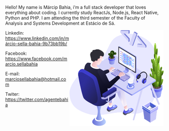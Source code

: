 Hello! My name is Márcip Bahia, i’m a full stack developer that loves everything about coding. I currently study ReactJs, Node.js, React Native, Python and PHP.
I am attending the third semester of the Faculty of Analysis and Systems Development at Estácio de Sá.



<img align="right" src="https://github.com/marciobahia/marciobahia/blob/main/illustration.png" width="300"/>

Linkedin: https://www.linkedin.com/in/márcio-sella-bahia-9b73bb19b/

Facebook: https://www.facebook.com/marcio.sellabahia

E-mail: marciosellabahia@hotmail.com

Twiter: https://twitter.com/agentebahia



<!--
**marciobahia/marciobahia** is a ✨ _special_ ✨ repository because its `README.md` (this file) appears on your GitHub profile.

Here are some ideas to get you started:

- 🔭 I’m currently working on ...
- 🌱 I’m currently learning ...
- 👯 I’m looking to collaborate on ...
- 🤔 I’m looking for help with ...
- 💬 Ask me about ...
- 📫 How to reach me: ...
- 😄 Pronouns: ...
- ⚡ Fun fact: ...
-->
